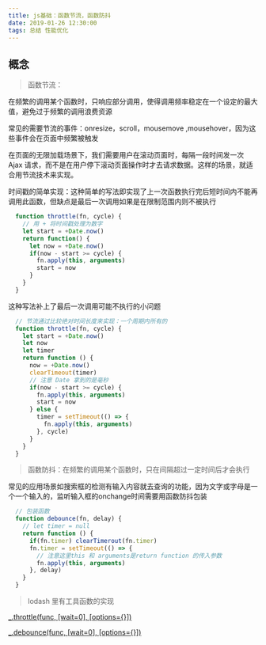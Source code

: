 ```yaml
---
title: js基础：函数节流，函数防抖
date: 2019-01-26 12:30:00
tags: 总结 性能优化
---
```


## 概念
> 函数节流：

在频繁的调用某个函数时，只响应部分调用，使得调用频率稳定在一个设定的最大值，避免过于频繁的调用浪费资源  

常见的需要节流的事件：onresize，scroll，mousemove ,mousehover，因为这些事件会在页面中频繁被触发  

在页面的无限加载场景下，我们需要用户在滚动页面时，每隔一段时间发一次 Ajax 请求，而不是在用户停下滚动页面操作时才去请求数据。这样的场景，就适合用节流技术来实现。

时间戳的简单实现：这种简单的写法即实现了上一次函数执行完后短时间内不能再调用此函数，但缺点是最后一次调用如果是在限制范围内则不被执行
``` javascript 
  function throttle(fn, cycle) {
    // 用 + 将时间戳处理为数字
    let start = +Date.now()
    return function() {
      let now = +Date.now()
      if(now - start >= cycle) {
        fn.apply(this, arguments)
        start = now
      }
    }
  }
```  
这种写法补上了最后一次调用可能不执行的小问题
``` javascript 
  // 节流通过比较绝对时间长度来实现：一个周期内所有的
  function throttle(fn, cycle) {
    let start = +Date.now()
    let now
    let timer
    return function () {
      now = +Date.now()
      clearTimeout(timer)
      // 注意 Date 拿到的是毫秒
      if(now - start >= cycle) {
        fn.apply(this, arguments)
        start = now
      } else {
        timer = setTimeout(() => {
          fn.apply(this, arguments)
        }, cycle)
      }
    }
  }
```

> 函数防抖：在频繁的调用某个函数时，只在间隔超过一定时间后才会执行

常见的应用场景如搜索框的检测有输入内容就去查询的功能，因为文字或字母是一个一个输入的，监听输入框的onchange时间需要用函数防抖包装

``` javascript
  // 包装函数
  function debounce(fn, delay) {
    // let timer = null
    return function () {
      if(fn.timer) clearTimerout(fn.timer)
      fn.timer = setTimeout(() => {
        // 注意这里this 和 arguments是return function 的传入参数
        fn.apply(this, arguments)
      }, delay)
    }
  }
```

> lodash 里有工具函数的实现

[_.throttle(func, [wait=0], [options={}])](https://www.html.cn/doc/lodash/#_throttlefunc-wait0-options)

[_.debounce(func, [wait=0], [options={}])](https://www.html.cn/doc/lodash/#_debouncefunc-wait0-options)